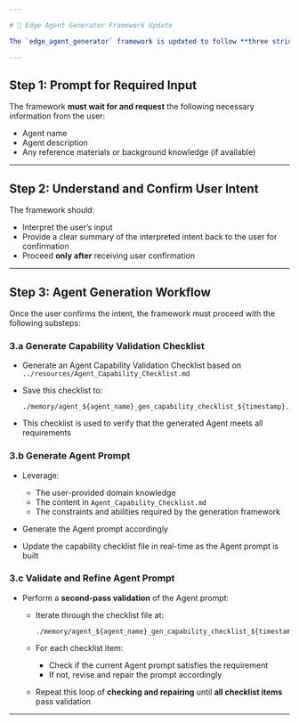 ```yaml
---

# 📌 Edge Agent Generator Framework Update

The `edge_agent_generator` framework is updated to follow **three strict steps** for generating an Agent:

---
```


## Step 1: Prompt for Required Input

The framework **must wait for and request** the following necessary information from the user:

* Agent name
* Agent description
* Any reference materials or background knowledge (if available)

---

## Step 2: Understand and Confirm User Intent

The framework should:

* Interpret the user’s input
* Provide a clear summary of the interpreted intent back to the user for confirmation
* Proceed **only after** receiving user confirmation

---

## Step 3: Agent Generation Workflow

Once the user confirms the intent, the framework must proceed with the following substeps:

### 3.a Generate Capability Validation Checklist

* Generate an Agent Capability Validation Checklist based on `../resources/Agent_Capability_Checklist.md`
* Save this checklist to:

  ```
  ./memory/agent_${agent_name}_gen_capability_checklist_${timestamp}.md
  ```
* This checklist is used to verify that the generated Agent meets all requirements

### 3.b Generate Agent Prompt

* Leverage:

  * The user-provided domain knowledge
  * The content in `Agent_Capability_Checklist.md`
  * The constraints and abilities required by the generation framework
* Generate the Agent prompt accordingly
* Update the capability checklist file in real-time as the Agent prompt is built

### 3.c Validate and Refine Agent Prompt

* Perform a **second-pass validation** of the Agent prompt:

  * Iterate through the checklist file at:

    ```
    ./memory/agent_${agent_name}_gen_capability_checklist_${timestamp}.md
    ```
  * For each checklist item:

    * Check if the current Agent prompt satisfies the requirement
    * If not, revise and repair the prompt accordingly
  * Repeat this loop of **checking and repairing** until **all checklist items** pass validation

---

